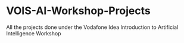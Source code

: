 # VOIS-AI-Workshop-Projects
All the projects done under the Vodafone Idea Introduction to Artificial Intelligence Workshop
